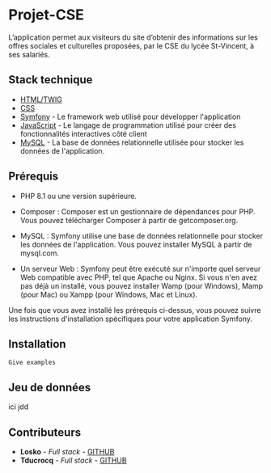 # Projet-CSE
L’application permet aux visiteurs du site d’obtenir des informations sur les offres sociales et culturelles proposées, par le CSE du lycée St-Vincent, à ses salariés.


## Stack technique
* [HTML/TWIG](https://developer.mozilla.org/fr/docs/Web/HTML)
* [CSS](https://developer.mozilla.org/fr/docs/Web/CSS)
* [Symfony](https://symfony.com/) - Le framework web utilisé pour développer l'application
* [JavaScript](https://developer.mozilla.org/fr/docs/Web/JavaScript) - Le langage de programmation utilisé pour créer des fonctionnalités interactives côté client
* [MySQL](https://dev.mysql.com/doc/) - La base de données relationnelle utilisée pour stocker les données de l'application.


## Prérequis

- PHP 8.1 ou une version supérieure.

- Composer : Composer est un gestionnaire de dépendances pour PHP. Vous pouvez télécharger Composer à partir de getcomposer.org.

- MySQL : Symfony utilise une base de données relationnelle pour stocker les données de l'application. Vous pouvez installer MySQL à partir de mysql.com.

- Un serveur Web : Symfony peut être exécuté sur n'importe quel serveur Web compatible avec PHP, tel que Apache ou Nginx. Si vous n'en avez pas déjà un installé, vous pouvez installer Wamp (pour Windows), Mamp (pour Mac) ou Xampp (pour Windows, Mac et Linux).

Une fois que vous avez installé les prérequis ci-dessus, vous pouvez suivre les instructions d'installation spécifiques pour votre application Symfony.

## Installation
```
Give examples
```


## Jeu de données

ici jdd



## Contributeurs

* **Losko** - *Full stack* - [GITHUB](https://github.com/0xLosko)
* **Tducrocq** - *Full stack* - [GITHUB](https://github.com/Tdcrq)

